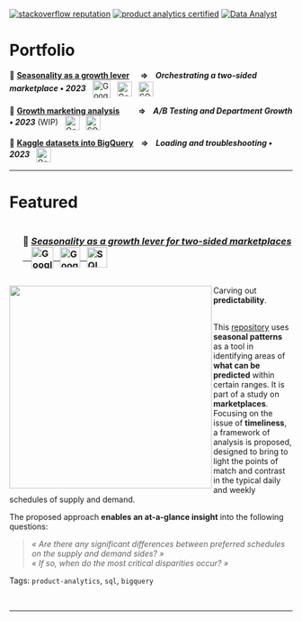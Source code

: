 <!--
**IsisSantosCosta/IsisSantosCosta** is a ✨ _special_ ✨ repository because its `README.md` (this file) appears on your GitHub profile.

Here are some ideas to get you started:

- 🔭 I’m currently working on ...
- 🌱 I’m currently learning ...
- 👯 I’m looking to collaborate on ...
- 🤔 I’m looking for help with ...
- 💬 Ask me about ...
- 📫 How to reach me: ...
- 😄 Pronouns: ...
- ⚡ Fun fact: ...
-->

<!-- ----------------------------------------------------------------------------------------------------------------------------------- -->
<!-- Intro -->

<!-- [![portfolio stars](https://img.shields.io/github/stars/isis-santos-costa?style=social)](https://github.com/isis-santos-costa/) -->
<!-- [![🔥 freeCodeCamp points](https://img.shields.io/freecodecamp/points/isis-santos-costa?label=%F0%9F%94%A5%20freeCodeCamp%20points)](https://www.freecodecamp.org/isis-santos-costa/) -->
<!-- ![profile views](https://komarev.com/ghpvc/?username=isis-santos-costa&label=profile+views&color=aaaaaa) -->
<!-- [![commit activity](https://img.shields.io/github/commit-activity/m/isis-santos-costa/when-riders-meet-drivers?label=commit%20activity%20%28portfolio%29)](https://github.com/isis-santos-costa/when-riders-meet-drivers/) -->

[![stackoverflow reputation](https://img.shields.io/stackexchange/stackoverflow/r/7865030?color=brightgreen)](https://stackoverflow.com/users/7865030/isis-santos-costa/)
[![product analytics certified](https://img.shields.io/badge/product%20analytics%20certified-%F0%9F%8E%93-fff)](https://www.credly.com/badges/04d9aa52-5b65-41e3-8fa3-ba34cf279790)
[![Data Analyst](https://img.shields.io/badge/%20data%20analyst-%E2%98%95-purple)](https://www.linkedin.com/in/isis-santos-costa/)   

<!-- ----------------------------------------------------------------------------------------------------------------------------------- -->
<!-- Hi --> 
<!-- ```  

 👋 Hi! I'm Isis • interested in 💬 product data | b2b saas | plg 🧘 yoga 🌲 being outdoors with Lili 🐕  

``` -->

<!-- ----------------------------------------------------------------------------------------------------------------------------------- -->
<!-- Portfolio --> 
# Portfolio  
 
📌 __[Seasonality as a growth lever](https://github.com/isis-santos-costa/when-riders-meet-drivers/blob/main/data-analysis.md)
 &nbsp;&nbsp;&nbsp;&nbsp;
 ⇒ &nbsp;&nbsp; *Orchestrating a two-sided marketplace • 2023*__ 
&nbsp;&nbsp;<img src='https://github.com/isis-santos-costa/isis-santos-costa/assets/58894233/05748aa1-a136-4abb-a7c7-f51d0ae3ae1b' height=32 alt='Google Sheets'   valign='middle'></img>
&nbsp;&nbsp;<img src='https://github.com/isis-santos-costa/growth-marketing/assets/58894233/f07607fb-0030-4d13-9b93-6cbb66a5ef57'  height=26 alt='Google-BigQuery' valign='middle'></img>
&nbsp;&nbsp;<img src='https://github.com/isis-santos-costa/growth-marketing/assets/58894233/7cf85c82-ca7d-4d2e-a1c0-b22a78ae42a2'  height=26 alt='SQL'             valign='middle'></img> 

📌 __[Growth marketing analysis](https://github.com/isis-santos-costa/growth-marketing)
 &nbsp;&nbsp;&nbsp;&nbsp;&nbsp;&nbsp;&nbsp;&nbsp;
 ⇒ &nbsp;&nbsp; *A/B Testing and Department Growth • 2023*__ (WIP) 
&nbsp;&nbsp;<img src='https://github.com/isis-santos-costa/growth-marketing/assets/58894233/f07607fb-0030-4d13-9b93-6cbb66a5ef57' height=26 alt='Google-BigQuery' valign='middle'></img>
&nbsp;&nbsp;<img src='https://github.com/isis-santos-costa/growth-marketing/assets/58894233/7cf85c82-ca7d-4d2e-a1c0-b22a78ae42a2' height=26 alt='SQL'             valign='middle'></img>

📌 __[Kaggle datasets into BigQuery](https://github.com/isis-santos-costa/kaggle-datasets-in-bigquery)
 &nbsp;&nbsp;
 ⇒ &nbsp;&nbsp; *Loading and troubleshooting • 2023*__ 
&nbsp;&nbsp;<img src='https://github.com/isis-santos-costa/growth-marketing/assets/58894233/f07607fb-0030-4d13-9b93-6cbb66a5ef57' height=26 alt='Google-BigQuery' valign='middle'></img>  

___

<!-- ----------------------------------------------------------------------------------------------------------------------------------- -->
<!-- Featured --> 
# Featured

<!-- ----------------------------------------------------------------------------------------------------------------------------------- -->
<!-- when-riders-meet-drivers -->

<div id="user-content-toc"><ul><summary><h3 style="display: inline-block;"> 
     📍 <a href='https://github.com/isis-santos-costa/when-riders-meet-drivers/blob/main/data-analysis.md'>
 <i>Seasonality as a growth lever for two-sided marketplaces</i> &nbsp;
&nbsp;&nbsp;<img src='https://github.com/isis-santos-costa/isis-santos-costa/assets/58894233/05748aa1-a136-4abb-a7c7-f51d0ae3ae1b' height=39 alt='Google Sheets'   valign='middle'></img>
&nbsp;&nbsp;<img src='https://github.com/isis-santos-costa/growth-marketing/assets/58894233/f07607fb-0030-4d13-9b93-6cbb66a5ef57'  height=36 alt='Google-BigQuery' valign='middle'></img>
&nbsp;&nbsp;<img src='https://github.com/isis-santos-costa/growth-marketing/assets/58894233/7cf85c82-ca7d-4d2e-a1c0-b22a78ae42a2'  height=36 alt='SQL'             valign='middle'></img></a></h3></summary>
</ul></div>

<img src="https://github.com/isis-santos-costa/isis-santos-costa/assets/58894233/e72eb787-3599-416e-8aab-abf37e775fc3" width=360 align='left'>
Carving out <b>predictability</b>.  <br><br>  
   
This [repository](https://github.com/isis-santos-costa/when-riders-meet-drivers/blob/main/data-analysis.md) uses **seasonal patterns** as a tool in identifying areas of **what can be predicted** within certain ranges. It is part of a study on **marketplaces**. Focusing on the issue of **timeliness**, a framework of analysis is proposed, designed to bring to light the points of match and contrast in the typical daily and weekly schedules of supply and demand.  

The proposed approach **enables an at-a-glance insight** into the following questions:  

> <i> « Are there any significant differences between preferred schedules on the supply and demand sides? » </i>  
> <i> « If so, when do the most critical disparities occur? » </i>

Tags: `product-analytics`, `sql`, `bigquery`

<br>

___

<!-- ----------------------------------------------------------------------------------------------------------------------------------- -->



